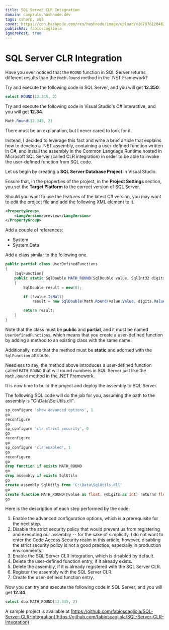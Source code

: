 ```yaml
---
title: SQL Server CLR Integration
domain: campzulu.hashnode.dev
tags: csharp, sql
cover: https://cdn.hashnode.com/res/hashnode/image/upload/v1670761204821/1E2EV1Iel.jpeg
publishAs: fabioscagliola
ignorePost: true
---
```


# SQL Server CLR Integration

Have you ever noticed that the `ROUND` function in SQL Server returns different results than the `Math.Round` method in the .NET Framework?

Try and execute the following code in SQL Server, and you will get **12.350**.

```sql
select ROUND(12.345, 2)
```

Try and execute the following code in Visual Studio's C# Interactive, and you will get **12.34**.

```csharp
Math.Round(12.345, 2)
```

There must be an explanation, but I never cared to look for it.

Instead, I decided to leverage this fact and write a brief article that explains how to develop a .NET assembly, containing a user-defined function written in C#, and install the assembly in the Common Language Runtime hosted in Microsoft SQL Server (called CLR integration) in order to be able to invoke the user-defined function from SQL code.

Let us begin by creating a **SQL Server Database Project** in Visual Studio.

Ensure that, in the properties of the project, in the **Project Settings** section, you set the **Target Platform** to the correct version of SQL Server.

Should you want to use the features of the latest C# version, you may want to edit the project file and add the following XML element to it.

```xml
<PropertyGroup>
    <LangVersion>preview</LangVersion>
</PropertyGroup>
```

Add a couple of references:

 - System
 - System.Data

Add a class similar to the following one.

```csharp
public partial class UserDefinedFunctions
{
    [SqlFunction]
    public static SqlDouble MATH_ROUND(SqlDouble value, SqlInt32 digits)
    {
        SqlDouble result = new(0);

        if (!value.IsNull)
            result = new SqlDouble(Math.Round(value.Value, digits.Value));

        return result;
    }
}
```

Note that the class must be **public** and **partial**, and it must be named `UserDefinedFunctions`, which means that you create a user-defined function by adding a method to an existing class with the same name.

Additionally, note that the method must be **static** and adorned with the `SqlFunction` attribute.

Needless to say, the method above introduces a user-defined function called `MATH_ROUND` that will round numbers in SQL Server just like the `Math.Round` method in the .NET Framework.

It is now time to build the project and deploy the assembly to SQL Server.

The following SQL code will do the job for you, assuming the path to the assembly is "C:\Data\SqlUtils.dll".

```sql
sp_configure 'show advanced options', 1
go
reconfigure
go
sp_configure 'clr strict security', 0
go
reconfigure
go
sp_configure 'clr enabled', 1
go
reconfigure
go
drop function if exists MATH_ROUND
go
drop assembly if exists SqlUtils
go
create assembly SqlUtils from 'C:\Data\SqlUtils.dll'
go
create function MATH_ROUND(@value as float, @digits as int) returns float external name SqlUtils.UserDefinedFunctions.MATH_ROUND
go
```

Here is the description of each step performed by the code:

 1. Enable the advanced configuration options, which is a prerequisite for the next step.
 2. Disable the strict security policy that would prevent us from registering and executing our assembly -- for the sake of simplicity, I do not want to enter the Code Access Security realm in this article; however, disabling the strict security policy is not a good practice, especially in production environments.
 3. Enable the SQL Server CLR Integration, which is disabled by default.
 4. Delete the user-defined function entry, if it already exists.
 5. Delete the assembly, if it is already registered with the SQL Server CLR.
 6. Register the assembly with the SQL Server CLR.
 7. Create the user-defined function entry.

Now you can try and execute the following code in SQL Server, and you will get **12.34**.

```sql
select dbo.MATH_ROUND(12.345, 2)
```

A sample project is available at [https://github.com/fabioscagliola/SQL-Server-CLR-Integration](https://github.com/fabioscagliola/SQL-Server-CLR-Integration)

